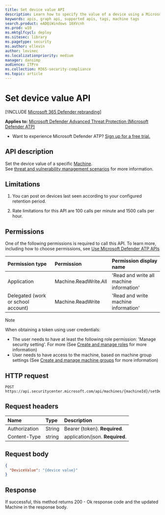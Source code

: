 ```yaml
---
title: Set device value API
description: Learn how to specify the value of a device using a Microsoft Defender Advanced Threat Protection API.
keywords: apis, graph api, supported apis, tags, machine tags
search.product: eADQiWindows 10XVcnh
ms.prod: w10
ms.mktglfcycl: deploy
ms.sitesec: library
ms.pagetype: security
ms.author: ellevin
author: levinec
ms.localizationpriority: medium
manager: dansimp
audience: ITPro
ms.collection: M365-security-compliance  
ms.topic: article
---
```


# Set device value API

[!INCLUDE [Microsoft 365 Defender rebranding](../../includes/microsoft-defender.md)]


**Applies to:** [Microsoft Defender Advanced Threat Protection (Microsoft Defender ATP)](https://go.microsoft.com/fwlink/p/?linkid=2069559)

- Want to experience Microsoft Defender ATP? [Sign up for a free trial.](https://www.microsoft.com/microsoft-365/windows/microsoft-defender-atp?ocid=docs-wdatp-exposedapis-abovefoldlink) 

## API description

Set the device value of a specific [Machine](machine.md).<br>
See [threat and vulnerability management scenarios](threat-and-vuln-mgt-scenarios.md) for more information.

## Limitations

1. You can post on devices last seen according to your configured retention period.

2. Rate limitations for this API are 100 calls per minute and 1500 calls per hour.


## Permissions

One of the following permissions is required to call this API. To learn more, including how to choose permissions, see [Use Microsoft Defender ATP APIs](apis-intro.md)

Permission type |    Permission    |    Permission display name
:---|:---|:---
Application |    Machine.ReadWrite.All |    'Read and write all machine information'
Delegated (work or school account) | Machine.ReadWrite | 'Read and write machine information'

>[!Note]
> When obtaining a token using user credentials:
>
>- The user needs to have at least the following role permission: 'Manage security setting'. For more  (See [Create and manage roles](user-roles.md) for more information)
>- User needs to have access to the machine, based on machine group settings (See [Create and manage machine groups](machine-groups.md) for more information)

## HTTP request

```http
POST https://api.securitycenter.microsoft.com/api/machines/{machineId}/setDeviceValue
```

## Request headers

Name | Type | Description
:---|:---|:---
Authorization | String | Bearer {token}. **Required**.
Content-Type | string | application/json. **Required**.

## Request body

```json
{
  "DeviceValue": "{device value}"
}
```

## Response

If successful, this method returns 200 - Ok response code and the updated Machine in the response body.
